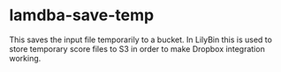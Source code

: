 lamdba-save-temp
================

This saves the input file temporarily to a bucket. In LilyBin this is used to
store temporary score files to S3 in order to make Dropbox integration
working.
